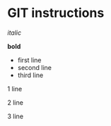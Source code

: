 # GIT instructions


*italic*

**bold**

* first line
* second line
* third line

 1 line

 2 line

 3 line
